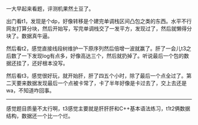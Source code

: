 一大早起来看题，评测机果然土豆了。

出门看t1，发现是个dp，好像转移是个建完单调栈区间凸包之类的东西。水平不行网友打算分块，然后开始写，写完单调栈交了一发平方，发现过了，然后就懒得分块了。数据真牛逼。

然后看t2，感觉直接线段树维护一下原序列然后倍增一波就赢了。肝了一会儿t3之后数了一下发现log有点多，好像高达三个，然后就扔掉了。听说最后一个包的数据还挂了，还好根本没写。

然后看t3，感觉很好玩，就开始肝，肝了四五个小时，除了最后一个点全过了。第二天要来数据发现最后一个点被卡常了，卡了半年好像是卡过去了，交上去还是wa，不知道咋回事。

-----

感觉题目质量不太行啊，t3感觉主要就是肝肝肝和C++基本语法练习，t1t2俩数据结构，数据还一个比一个烂。